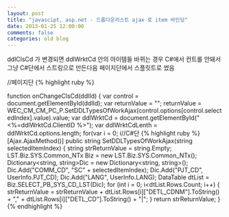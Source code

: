 ```yaml
---
layout: post
title: "javascipt, asp.net - 드롭다운리스트 ajax 로 item 바인딩"
date: 2013-01-25 12:00:00
comments: false
categories: old blog
---
```


ddlClsCd 가 변경되면 ddlWrktCd 안의 아이템들 바뀌는 경우 C#에서 컨트롤 안돼서 
그냥 C#단에서 스트링으로 만든다음 페이지단에서 스플릿트로 썼음

//페이지단
{% highlight ruby %}
<td><asp:DropDownList ID="ddlClsCd" runat="server" onchange="onChangeClsCd(this.id);"></asp:DropDownList></td>
<td><asp:DropDownList ID="ddlWrktCd" runat="server"></asp:DropDownList></td>
function onChangeClsCd(ddlId) {
    var control = document.getElementById(ddlId);
    var returnValue = "";
    returnValue = WEC_CM_CM_PC_P.SetDDLTypesOfWorkAjax(control.options[control.selectedIndex].value).value;
    var ddlWrktCd = document.getElementById("<%=ddlWrktCd.ClientID %>");
    var ddlWrktCdLenth = ddlWrktCd.options.length;
    for(var i = 0; i<ddlWrktCdLenth; i++){
        ddlWrktCd.remove(0);
    }
    var items = returnValue.split('|');
    for(var i = 0; i<items.length - 1; i++) {
        var item = new Option(items[i].split(',')[0], items[i].split(',')[0]);
        ddlWrktCd.options.add(item);
    }
}
{% endhighlight %}

//C#단
{% highlight ruby %}
[Ajax.AjaxMethod()]
public string SetDDLTypesOfWorkAjax(string selectedItemIndex)
{
    string strReturnValue = string.Empty;
    LST.Biz.SYS.Common_NTx Biz = new LST.Biz.SYS.Common_NTx();
    Dictionary<string, string>Dic = new Dictionary<string, string>();
    Dic.Add("COMM_CD", "SC" + selectedItemIndex);
    Dic.Add("PJT_CD", UserInfo.PJT_CD);
    Dic.Add("LANG", UserInfo.LANG);
    DataTable dtList = Biz.SELECT_PB_SYS_CD_LST(Dic);
    for (int i = 0; i<dtList.Rows.Count; i++)
    {
        strReturnValue = strReturnValue + dtList.Rows[i]["DETL_CDNM"].ToString() + "," + dtList.Rows[i]["DETL_CD"].ToString() + "|";
    }
    return strReturnValue;
} 
{% endhighlight %}
